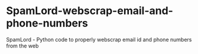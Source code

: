 # SpamLord-webscrap-email-and-phone-numbers
SpamLord - Python code to properly webscrap email id and phone numbers from the web 
